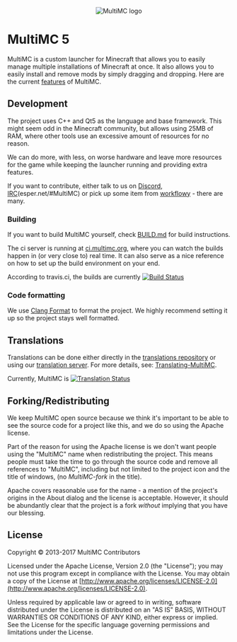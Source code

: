 <p align="center">
  <img src="http://i.imgur.com/IOcTf8M.png" alt="MultiMC logo"/>
</p>

MultiMC 5
=========

MultiMC is a custom launcher for Minecraft that allows you to easily manage multiple installations of Minecraft at once. It also allows you to easily install and remove mods by simply dragging and dropping. Here are the current [features](https://github.com/MultiMC/MultiMC5/wiki#features) of MultiMC.


## Development
The project uses C++ and Qt5 as the language and base framework. This might seem odd in the Minecraft community, but allows using 25MB of RAM, where other tools use an excessive amount of resources for no reason.

We can do more, with less, on worse hardware and leave more resources for the game while keeping the launcher running and providing extra features.

If you want to contribute, either talk to us on [Discord](https://discord.gg/0k2zsXGNHs0fE4Wm), [IRC](http://webchat.esper.net/?nick=&channels=MultiMC)(esper.net/#MultiMC) or pick up some item from [workflowy](https://workflowy.com/s/2EyDMcp7CU) - there are many.

### Building
If you want to build MultiMC yourself, check [BUILD.md](BUILD.md) for build instructions.

The ci server is running at [ci.multimc.org](http://ci.multimc.org), where you can watch the builds happen in (or very close to) real time. It can also serve as a nice reference on how to set up the build environment on your end.

According to travis.ci, the builds are currently [![Build Status](https://travis-ci.org/MultiMC/MultiMC5.svg?branch=develop)](https://travis-ci.org/MultiMC/MultiMC5)

### Code formatting
We use [Clang Format](http://clang.llvm.org/docs/ClangFormat.html) to format the project. We highly recommend setting it up so the project stays well formatted.


## Translations
Translations can be done either directly in the [translations repository](https://github.com/MultiMC/MultiMC5) or using our [translation server](http://translate.multimc.org). For more details, see: [Translating-MultiMC](https://github.com/MultiMC/MultiMC5/wiki/Translating-MultiMC).

Currently, MultiMC is [![Translation Status](http://translate.multimc.org/widgets/multimc/-/shields-badge.svg)](http://translate.multimc.org/engage/multimc/?utm_source=widget)

## Forking/Redistributing
We keep MultiMC open source because we think it's important to be able to see the source code for a project like this, and we do so using the Apache license.

Part of the reason for using the Apache license is we don't want people using the "MultiMC" name when redistributing the project. This means people must take the time to go through the source code and remove all references to "MultiMC", including but not limited to the project icon and the title of windows, (no *MultiMC-fork* in the title).

Apache covers reasonable use for the name - a mention of the project's origins in the About dialog and the license is acceptable. However, it should be abundantly clear that the project is a fork *without* implying that you have our blessing.


## License
Copyright &copy; 2013-2017 MultiMC Contributors

Licensed under the Apache License, Version 2.0 (the "License"); you may not use this program except in compliance with the License. You may obtain a copy of the License at [http://www.apache.org/licenses/LICENSE-2.0](http://www.apache.org/licenses/LICENSE-2.0).

Unless required by applicable law or agreed to in writing, software distributed under the License is distributed on an "AS IS" BASIS, WITHOUT WARRANTIES OR CONDITIONS OF ANY KIND, either express or implied. See the License for the specific language governing permissions and limitations under the License.
